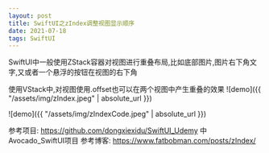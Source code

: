 ```yaml
---
layout: post
title: SwiftUI之zIndex调整视图显示顺序
date: 2021-07-18
tags: SwiftUI
---
```



SwiftUI中一般使用ZStack容器对视图进行重叠布局,比如底部图片,图片右下角文字,又或者一个悬浮的按钮在视图的右下角

使用VStack中,对视图使用.offset也可以在两个视图中产生重叠的效果
![demo]({{ "/assets/img/zIndex.jpeg" | absolute_url }})

![demo]({{ "/assets/img/zIndexCode.jpeg" | absolute_url }})


参考项目: https://github.com/dongxiexidu/SwiftUI_Udemy 中Avocado_SwiftUI项目
参考博客: https://www.fatbobman.com/posts/zIndex/
